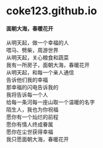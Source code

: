 # coke123.github.io

<h4>面朝大海，春暖花开</h4>
<p>从明天起，做一个幸福的人<br />
喂马、劈柴，周游世界<br />
从明天起，关心粮食和蔬菜<br />
我有一所房子，面朝大海，春暖花开<br />
从明天起，和每一个亲人通信<br />
告诉他们我的幸福<br />
那幸福的闪电告诉我的<br />
我将告诉每一个人<br />
给每一条河每一座山取一个温暖的名字<br />
陌生人，我也为你祝福<br />
愿你有一个灿烂的前程<br />
愿你有情人终成眷属<br />
愿你在尘世获得幸福<br />
我只愿面朝大海，春暖花开<br /></p>

